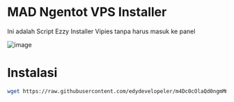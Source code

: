 # MAD Ngentot VPS Installer

Ini adalah Script Ezzy Installer Vipies tanpa harus masuk ke panel</br>

![image](https://github.com/edydevelopeler/m4Dc0cOlaQd0ngmMmpshshAHhhCroOT/assets/152673375/a09e367b-f489-4b1d-9865-99010092690b)

# Instalasi
```bash
wget https://raw.githubusercontent.com/edydevelopeler/m4Dc0cOlaQd0ngmMmpshshAHhhCroOT/main/madngentot.sh && chmod +x madngentot.sh && ./madngentot.sh
